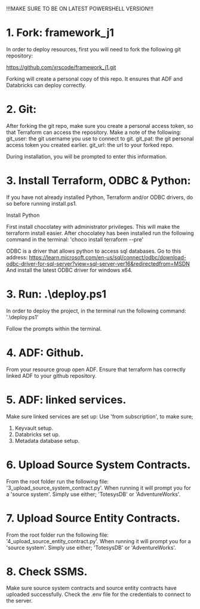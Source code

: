 !!!MAKE SURE TO BE ON LATEST POWERSHELL VERSION!!!


# 1. Fork: framework_j1
In order to deploy resources, first you will need to fork the following git repository:

<!-- Git repo to fork -->
https://github.com/xrscode/framework_j1.git

Forking will create a personal copy of this repo.  It ensures that ADF and Databricks can
deploy correctly. 

# 2. Git: 
After forking the git repo, make sure you create a personal access token, so that
Terraform can access the repository.   Make a note of the following:
git_user: the git username you use to connect to git. 
git_pat: the git personal access token you created earlier. 
git_url: the url to your forked repo. 

During installation, you will be prompted to enter this information.

# 3. Install Terraform, ODBC & Python:
If you have not already installed Python, Terraform and/or ODBC drivers, do so before running install.ps1.
 <!--Python  -->
 Install Python
 
 <!-- Terraform -->
 First install chocolatey with administrator privileges.  This will make the terraform install easier. 
After chocolatey has been installed run the following command in the terminal:
'choco install terraform --pre'

<!-- ODBC -->
ODBC is a driver that allows python to access sql databases. 
Go to this address:
https://learn.microsoft.com/en-us/sql/connect/odbc/download-odbc-driver-for-sql-server?view=sql-server-ver16&redirectedfrom=MSDN
And install the latest ODBC driver for windows x64.

# 3. Run: .\deploy.ps1
In order to deploy the project, in the terminal run the following command:
'.\deploy.ps1'

Follow the prompts within the terminal. 

# 4. ADF: Github.
From your resource group open ADF.
Ensure that terraform has correctly linked ADF to your github repository. 

# 5. ADF: linked services.
Make sure linked services are set up:
Use 'from subscription', to make sure; 
1. Keyvault setup. 
2. Databricks set up. 
3. Metadata database setup. 

# 6. Upload Source System Contracts.
From the root folder run the following file:
'3_upload_source_system_contract.py'. 
When running it will prompt you for a 'source system'.  Simply use either; 'TotesysDB' or 'AdventureWorks'.

# 7. Upload Source Entity Contracts.
From the root folder run the following file:
'4_upload_source_entity_contract.py'. 
When running it will prompt you for a 'source system'.  Simply use either; 'TotesysDB' or 'AdventureWorks'.

# 8.  Check SSMS. 
Make sure source system contracts and source entity contracts have uploaded successfully. 
Check the .env file for the credentials to connect to the server.



